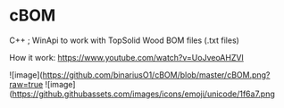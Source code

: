 # cBOM
C++ ; 
WinApi to work with TopSolid Wood BOM files (.txt files)

How it work:
https://www.youtube.com/watch?v=UoJveoAHZVI



![image](https://github.com/binariusO1/cBOM/blob/master/cBOM.png?raw=true 
![image](https://github.githubassets.com/images/icons/emoji/unicode/1f6a7.png
